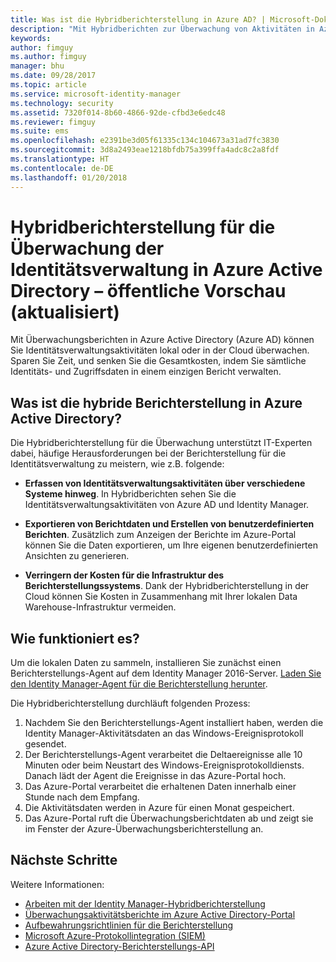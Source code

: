 ```yaml
---
title: Was ist die Hybridberichterstellung in Azure AD? | Microsoft-Dokumentation
description: "Mit Hybridberichten zur Überwachung von Aktivitäten in Azure Active Directory können Sie überwachte Ereignisse sowohl lokal als auch in der Cloud anzeigen."
keywords: 
author: fimguy
ms.author: fimguy
manager: bhu
ms.date: 09/28/2017
ms.topic: article
ms.service: microsoft-identity-manager
ms.technology: security
ms.assetid: 7320f014-8b60-4866-92de-cfbd3e6edc48
ms.reviewer: fimguy
ms.suite: ems
ms.openlocfilehash: e2391be3d05f61335c134c104673a31ad7fc3830
ms.sourcegitcommit: 3d8a2493eae1218bfdb75a399ffa4adc8c2a8fdf
ms.translationtype: HT
ms.contentlocale: de-DE
ms.lasthandoff: 01/20/2018
---
```

# <a name="hybrid-identity-management-audit-reporting-in-azure-active-directory-public-preview-refresh"></a>Hybridberichterstellung für die Überwachung der Identitätsverwaltung in Azure Active Directory – öffentliche Vorschau (aktualisiert)
Mit Überwachungsberichten in Azure Active Directory (Azure AD) können Sie Identitätsverwaltungsaktivitäten lokal oder in der Cloud überwachen. Sparen Sie Zeit, und senken Sie die Gesamtkosten, indem Sie sämtliche Identitäts- und Zugriffsdaten in einem einzigen Bericht verwalten.

## <a name="what-is-azure-active-directory-hybrid-reporting"></a>Was ist die hybride Berichterstellung in Azure Active Directory?
Die Hybridberichterstellung für die Überwachung unterstützt IT-Experten dabei, häufige Herausforderungen bei der Berichterstellung für die Identitätsverwaltung zu meistern, wie z.B. folgende:

* **Erfassen von Identitätsverwaltungsaktivitäten über verschiedene Systeme hinweg**. In Hybridberichten sehen Sie die Identitätsverwaltungsaktivitäten von Azure AD und Identity Manager.

* **Exportieren von Berichtdaten und Erstellen von benutzerdefinierten Berichten**. Zusätzlich zum Anzeigen der Berichte im Azure-Portal können Sie die Daten exportieren, um Ihre eigenen benutzerdefinierten Ansichten zu generieren.

* **Verringern der Kosten für die Infrastruktur des Berichterstellungssystems**. Dank der Hybridberichterstellung in der Cloud können Sie Kosten in Zusammenhang mit Ihrer lokalen Data Warehouse-Infrastruktur vermeiden.

## <a name="how-does-it-work"></a>Wie funktioniert es?

Um die lokalen Daten zu sammeln, installieren Sie zunächst einen Berichterstellungs-Agent auf dem Identity Manager 2016-Server. [Laden Sie den Identity Manager-Agent für die Berichterstellung herunter](https://www.microsoft.com/download/details.aspx?id=55112).

Die Hybridberichterstellung durchläuft folgenden Prozess:
1. Nachdem Sie den Berichterstellungs-Agent installiert haben, werden die Identity Manager-Aktivitätsdaten an das Windows-Ereignisprotokoll gesendet.
2. Der Berichterstellungs-Agent verarbeitet die Deltaereignisse alle 10 Minuten oder beim Neustart des Windows-Ereignisprotokolldiensts. Danach lädt der Agent die Ereignisse in das Azure-Portal hoch.
3. Das Azure-Portal verarbeitet die erhaltenen Daten innerhalb einer Stunde nach dem Empfang.
4. Die Aktivitätsdaten werden in Azure für einen Monat gespeichert.
5. Das Azure-Portal ruft die Überwachungsberichtdaten ab und zeigt sie im Fenster der Azure-Überwachungsberichterstellung an.

## <a name="next-steps"></a>Nächste Schritte
Weitere Informationen:
- [Arbeiten mit der Identity Manager-Hybridberichterstellung](working-with-identity-manager-hybrid-reporting.md)
- [Überwachungsaktivitätsberichte im Azure Active Directory-Portal](https://docs.microsoft.com/azure/active-directory/active-directory-reporting-activity-audit-logs)
- [Aufbewahrungsrichtlinien für die Berichterstellung](https://docs.microsoft.com/azure/active-directory/active-directory-reporting-retention)
- [Microsoft Azure-Protokollintegration (SIEM)](https://docs.microsoft.com/azure/security/security-azure-log-integration-overview)
- [Azure Active Directory-Berichterstellungs-API](https://docs.microsoft.com/azure/active-directory/active-directory-reporting-api-getting-started)
